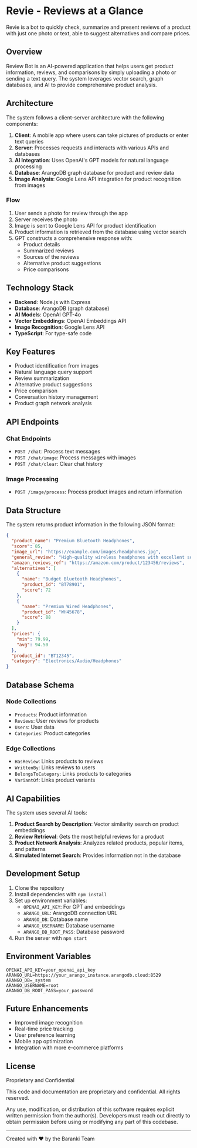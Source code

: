 # Revie - Reviews at a Glance

Revie is a bot to quickly check, summarize and present reviews of a product with just one photo or text, able to suggest alternatives and compare prices.

## Overview

Review Bot is an AI-powered application that helps users get product information, reviews, and comparisons by simply uploading a photo or sending a text query. The system leverages vector search, graph databases, and AI to provide comprehensive product analysis.

## Architecture

The system follows a client-server architecture with the following components:

1. **Client**: A mobile app where users can take pictures of products or enter text queries
2. **Server**: Processes requests and interacts with various APIs and databases
3. **AI Integration**: Uses OpenAI's GPT models for natural language processing
4. **Database**: ArangoDB graph database for product and review data
5. **Image Analysis**: Google Lens API integration for product recognition from images

### Flow

1. User sends a photo for review through the app
2. Server receives the photo
3. Image is sent to Google Lens API for product identification
4. Product information is retrieved from the database using vector search
5. GPT constructs a comprehensive response with:
   - Product details
   - Summarized reviews
   - Sources of the reviews
   - Alternative product suggestions
   - Price comparisons

## Technology Stack

- **Backend**: Node.js with Express
- **Database**: ArangoDB (graph database)
- **AI Models**: OpenAI GPT-4o
- **Vector Embeddings**: OpenAI Embeddings API
- **Image Recognition**: Google Lens API
- **TypeScript**: For type-safe code

## Key Features

- Product identification from images
- Natural language query support
- Review summarization
- Alternative product suggestions
- Price comparison
- Conversation history management
- Product graph network analysis

## API Endpoints

### Chat Endpoints

- `POST /chat`: Process text messages
- `POST /chat/image`: Process messages with images
- `POST /chat/clear`: Clear chat history

### Image Processing

- `POST /image/process`: Process product images and return information

## Data Structure

The system returns product information in the following JSON format:

```json
{
  "product_name": "Premium Bluetooth Headphones",
  "score": 85,
  "image_url": "https://example.com/images/headphones.jpg",
  "general_review": "High-quality wireless headphones with excellent sound quality and comfortable fit. Battery life could be improved.",
  "amazon_reviews_ref": "https://amazon.com/product/123456/reviews",
  "alternatives": [
    {
      "name": "Budget Bluetooth Headphones",
      "product_id": "BT78901",
      "score": 72
    },
    {
      "name": "Premium Wired Headphones",
      "product_id": "WH45678",
      "score": 88
    }
  ],
  "prices": {
    "min": 79.99,
    "avg": 94.50
  },
  "product_id": "BT12345",
  "category": "Electronics/Audio/Headphones"
}
```

## Database Schema

### Node Collections

- `Products`: Product information
- `Reviews`: User reviews for products
- `Users`: User data
- `Categories`: Product categories

### Edge Collections

- `HasReview`: Links products to reviews
- `WrittenBy`: Links reviews to users
- `BelongsToCategory`: Links products to categories
- `VariantOf`: Links product variants

## AI Capabilities

The system uses several AI tools:

1. **Product Search by Description**: Vector similarity search on product embeddings
2. **Review Retrieval**: Gets the most helpful reviews for a product
3. **Product Network Analysis**: Analyzes related products, popular items, and patterns
4. **Simulated Internet Search**: Provides information not in the database

## Development Setup

1. Clone the repository
2. Install dependencies with `npm install`
3. Set up environment variables:
   - `OPENAI_API_KEY`: For GPT and embeddings
   - `ARANGO_URL`: ArangoDB connection URL
   - `ARANGO_DB`: Database name
   - `ARANGO_USERNAME`: Database username
   - `ARANGO_DB_ROOT_PASS`: Database password
4. Run the server with `npm start`

## Environment Variables

```plaintext
OPENAI_API_KEY=your_openai_api_key
ARANGO_URL=https://your_arango_instance.arangodb.cloud:8529
ARANGO_DB=_system
ARANGO_USERNAME=root
ARANGO_DB_ROOT_PASS=your_password
```

## Future Enhancements

- Improved image recognition
- Real-time price tracking
- User preference learning
- Mobile app optimization
- Integration with more e-commerce platforms

## License

Proprietary and Confidential

This code and documentation are proprietary and confidential. All rights reserved.

Any use, modification, or distribution of this software requires explicit written permission from the author(s). Developers must reach out directly to obtain permission before using or modifying any part of this codebase.

---

Created with ❤️ by the Baranki Team
